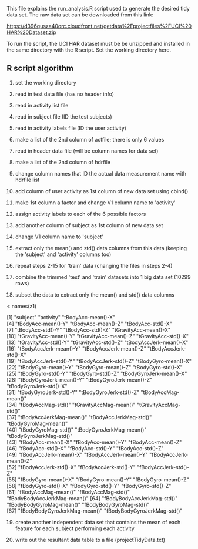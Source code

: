 This file explains the run_analysis.R script used to generate the desired tidy data set.
The raw data set can be downloaded from this link:

https://d396qusza40orc.cloudfront.net/getdata%2Fprojectfiles%2FUCI%20HAR%20Dataset.zip 

To run the script, the UCI HAR dataset must be be unzipped and installed in the same directory with the R script.
Set the working directory here.


R script algorithm
--------------------
1) set the working directory

2) read in test data file (has no header info)

3) read in activity list file

4) read in subject file (ID the test subjects)

5) read in activity labels file (ID the user activity)

6) make a list of the 2nd column of actfile; there is only 6 values

7) read in header data file (will be column names for data set)

8) make a list of the 2nd column of hdrfile

9) change column names that ID the actual data measurement name with hdrfile list

10) add column of user activity as 1st column of new data set using cbind()

11) make 1st column a factor and change V1 column name to 'activity'

12) assign activity labels to each of the 6 possible factors

13) add another column of subject as 1st column of new data set

14) change V1 column name to 'subject'

15) extract only the mean() and std() data columns from this data (keeping the 'subject' and 'activity' columns too)

16) repeat steps 2-15 for 'train' data (changing the files in steps 2-4)

17) combine the trimmed 'test' and 'train' datasets into 1 big data set (10299 rows)

18) subset the data to extract only the mean() and std() data columns


< names(z1)

 [1] "subject"                     "activity"                    "tBodyAcc-mean()-X"          
 [4] "tBodyAcc-mean()-Y"           "tBodyAcc-mean()-Z"           "tBodyAcc-std()-X"           
 [7] "tBodyAcc-std()-Y"            "tBodyAcc-std()-Z"            "tGravityAcc-mean()-X"       
[10] "tGravityAcc-mean()-Y"        "tGravityAcc-mean()-Z"        "tGravityAcc-std()-X"        
[13] "tGravityAcc-std()-Y"         "tGravityAcc-std()-Z"         "tBodyAccJerk-mean()-X"      
[16] "tBodyAccJerk-mean()-Y"       "tBodyAccJerk-mean()-Z"       "tBodyAccJerk-std()-X"       
[19] "tBodyAccJerk-std()-Y"        "tBodyAccJerk-std()-Z"        "tBodyGyro-mean()-X"         
[22] "tBodyGyro-mean()-Y"          "tBodyGyro-mean()-Z"          "tBodyGyro-std()-X"          
[25] "tBodyGyro-std()-Y"           "tBodyGyro-std()-Z"           "tBodyGyroJerk-mean()-X"     
[28] "tBodyGyroJerk-mean()-Y"      "tBodyGyroJerk-mean()-Z"      "tBodyGyroJerk-std()-X"      
[31] "tBodyGyroJerk-std()-Y"       "tBodyGyroJerk-std()-Z"       "tBodyAccMag-mean()"         
[34] "tBodyAccMag-std()"           "tGravityAccMag-mean()"       "tGravityAccMag-std()"       
[37] "tBodyAccJerkMag-mean()"      "tBodyAccJerkMag-std()"       "tBodyGyroMag-mean()"        
[40] "tBodyGyroMag-std()"          "tBodyGyroJerkMag-mean()"     "tBodyGyroJerkMag-std()"     
[43] "fBodyAcc-mean()-X"           "fBodyAcc-mean()-Y"           "fBodyAcc-mean()-Z"          
[46] "fBodyAcc-std()-X"            "fBodyAcc-std()-Y"            "fBodyAcc-std()-Z"           
[49] "fBodyAccJerk-mean()-X"       "fBodyAccJerk-mean()-Y"       "fBodyAccJerk-mean()-Z"      
[52] "fBodyAccJerk-std()-X"        "fBodyAccJerk-std()-Y"        "fBodyAccJerk-std()-Z"       
[55] "fBodyGyro-mean()-X"          "fBodyGyro-mean()-Y"          "fBodyGyro-mean()-Z"         
[58] "fBodyGyro-std()-X"           "fBodyGyro-std()-Y"           "fBodyGyro-std()-Z"          
[61] "fBodyAccMag-mean()"          "fBodyAccMag-std()"           "fBodyBodyAccJerkMag-mean()" 
[64] "fBodyBodyAccJerkMag-std()"   "fBodyBodyGyroMag-mean()"     "fBodyBodyGyroMag-std()"     
[67] "fBodyBodyGyroJerkMag-mean()" "fBodyBodyGyroJerkMag-std()" 

19) create another independent data set that contains the mean of each feature for each subject performing each activity

20) write out the resultant data table to a file (projectTidyData.txt)
